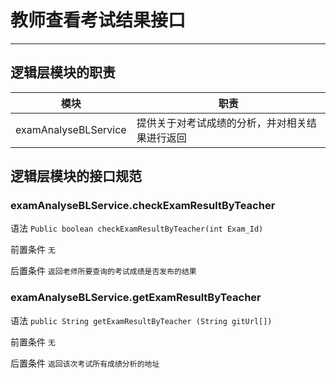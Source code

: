 # 教师查看考试结果接口

----

## 逻辑层模块的职责

|模块|职责|
|---|---|
|examAnalyseBLService|提供关于对考试成绩的分析，并对相关结果进行返回|


## 逻辑层模块的接口规范

### examAnalyseBLService.checkExamResultByTeacher

语法 `Public boolean checkExamResultByTeacher(int Exam_Id)`

前置条件 `无`

后置条件 `返回老师所要查询的考试成绩是否发布的结果`


### examAnalyseBLService.getExamResultByTeacher

语法 `public String getExamResultByTeacher (String gitUrl[])`

前置条件 `无`

后置条件 `返回该次考试所有成绩分析的地址`

